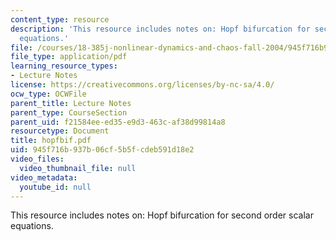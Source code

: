 ```yaml
---
content_type: resource
description: 'This resource includes notes on: Hopf bifurcation for second order scalar
  equations.'
file: /courses/18-385j-nonlinear-dynamics-and-chaos-fall-2004/945f716b937b06cf5b5fcdeb591d18e2_hopfbif.pdf
file_type: application/pdf
learning_resource_types:
- Lecture Notes
license: https://creativecommons.org/licenses/by-nc-sa/4.0/
ocw_type: OCWFile
parent_title: Lecture Notes
parent_type: CourseSection
parent_uid: f21584ee-ed35-e9d3-463c-af38d99814a8
resourcetype: Document
title: hopfbif.pdf
uid: 945f716b-937b-06cf-5b5f-cdeb591d18e2
video_files:
  video_thumbnail_file: null
video_metadata:
  youtube_id: null
---
```

This resource includes notes on: Hopf bifurcation for second order scalar equations.